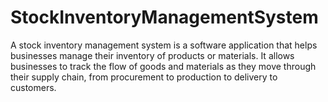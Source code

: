 # StockInventoryManagementSystem
A stock inventory management system is a software application that helps businesses manage their inventory of products or materials. It allows businesses to track the flow of goods and materials as they move through their supply chain, from procurement to production to delivery to customers.
